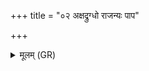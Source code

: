 +++
title = "०२ अक्षद्रुग्धो राजन्यः पाप"

+++
<details><summary>मूलम् (GR)</summary>

अक्षद्रुग्धो राजन्यः  
पाप आत्मपराजितः ।  
स ब्राह्मणस्य गाम् अद्याद्  
अद्य जीवानि मा श्वः ॥
</details>